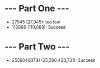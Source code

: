# --- Part One ---
- 27945 (27,945): too low
- 110888 (110,888): Success!

# --- Part Two ---
- 25590400731 (25,590,400,731): Success